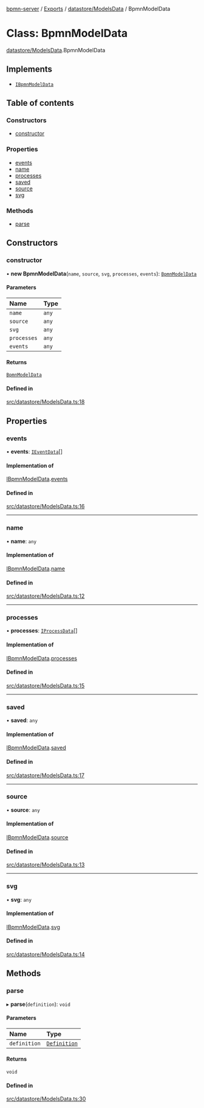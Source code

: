[bpmn-server](../README.md) / [Exports](../modules.md) / [datastore/ModelsData](../modules/datastore_ModelsData.md) / BpmnModelData

# Class: BpmnModelData

[datastore/ModelsData](../modules/datastore_ModelsData.md).BpmnModelData

## Implements

- [`IBpmnModelData`](../interfaces/interfaces_DataObjects.IBpmnModelData.md)

## Table of contents

### Constructors

- [constructor](datastore_ModelsData.BpmnModelData.md#constructor)

### Properties

- [events](datastore_ModelsData.BpmnModelData.md#events)
- [name](datastore_ModelsData.BpmnModelData.md#name)
- [processes](datastore_ModelsData.BpmnModelData.md#processes)
- [saved](datastore_ModelsData.BpmnModelData.md#saved)
- [source](datastore_ModelsData.BpmnModelData.md#source)
- [svg](datastore_ModelsData.BpmnModelData.md#svg)

### Methods

- [parse](datastore_ModelsData.BpmnModelData.md#parse)

## Constructors

### constructor

• **new BpmnModelData**(`name`, `source`, `svg`, `processes`, `events`): [`BpmnModelData`](datastore_ModelsData.BpmnModelData.md)

#### Parameters

| Name | Type |
| :------ | :------ |
| `name` | `any` |
| `source` | `any` |
| `svg` | `any` |
| `processes` | `any` |
| `events` | `any` |

#### Returns

[`BpmnModelData`](datastore_ModelsData.BpmnModelData.md)

#### Defined in

[src/datastore/ModelsData.ts:18](https://github.com/linonetwo/bpmn-server/blob/02da6f2/src/datastore/ModelsData.ts#L18)

## Properties

### events

• **events**: [`IEventData`](../interfaces/interfaces_DataObjects.IEventData.md)[]

#### Implementation of

[IBpmnModelData](../interfaces/interfaces_DataObjects.IBpmnModelData.md).[events](../interfaces/interfaces_DataObjects.IBpmnModelData.md#events)

#### Defined in

[src/datastore/ModelsData.ts:16](https://github.com/linonetwo/bpmn-server/blob/02da6f2/src/datastore/ModelsData.ts#L16)

___

### name

• **name**: `any`

#### Implementation of

[IBpmnModelData](../interfaces/interfaces_DataObjects.IBpmnModelData.md).[name](../interfaces/interfaces_DataObjects.IBpmnModelData.md#name)

#### Defined in

[src/datastore/ModelsData.ts:12](https://github.com/linonetwo/bpmn-server/blob/02da6f2/src/datastore/ModelsData.ts#L12)

___

### processes

• **processes**: [`IProcessData`](../interfaces/interfaces_DataObjects.IProcessData.md)[]

#### Implementation of

[IBpmnModelData](../interfaces/interfaces_DataObjects.IBpmnModelData.md).[processes](../interfaces/interfaces_DataObjects.IBpmnModelData.md#processes)

#### Defined in

[src/datastore/ModelsData.ts:15](https://github.com/linonetwo/bpmn-server/blob/02da6f2/src/datastore/ModelsData.ts#L15)

___

### saved

• **saved**: `any`

#### Implementation of

[IBpmnModelData](../interfaces/interfaces_DataObjects.IBpmnModelData.md).[saved](../interfaces/interfaces_DataObjects.IBpmnModelData.md#saved)

#### Defined in

[src/datastore/ModelsData.ts:17](https://github.com/linonetwo/bpmn-server/blob/02da6f2/src/datastore/ModelsData.ts#L17)

___

### source

• **source**: `any`

#### Implementation of

[IBpmnModelData](../interfaces/interfaces_DataObjects.IBpmnModelData.md).[source](../interfaces/interfaces_DataObjects.IBpmnModelData.md#source)

#### Defined in

[src/datastore/ModelsData.ts:13](https://github.com/linonetwo/bpmn-server/blob/02da6f2/src/datastore/ModelsData.ts#L13)

___

### svg

• **svg**: `any`

#### Implementation of

[IBpmnModelData](../interfaces/interfaces_DataObjects.IBpmnModelData.md).[svg](../interfaces/interfaces_DataObjects.IBpmnModelData.md#svg)

#### Defined in

[src/datastore/ModelsData.ts:14](https://github.com/linonetwo/bpmn-server/blob/02da6f2/src/datastore/ModelsData.ts#L14)

## Methods

### parse

▸ **parse**(`definition`): `void`

#### Parameters

| Name | Type |
| :------ | :------ |
| `definition` | [`Definition`](elements_Definition.Definition.md) |

#### Returns

`void`

#### Defined in

[src/datastore/ModelsData.ts:30](https://github.com/linonetwo/bpmn-server/blob/02da6f2/src/datastore/ModelsData.ts#L30)
